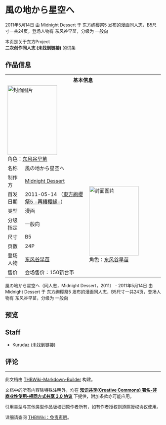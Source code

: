 # 風の地から星空へ

<!-- source html: G:\repos\THBWiki-Markdown-Builder\THBWikiMarkdown\Temp\main\c\c0\ns0%3A%E9%A2%A8%E3%81%AE%E5%9C%B0%E3%81%8B%E3%82%89%E6%98%9F%E7%A9%BA%E3%81%B8.html -->

2011年5月14日 由 Midnight Dessert 于 东方绚樱祭5 发布的漫画同人志，B5尺寸一共24页，登场人物有 东风谷早苗，分级为 一般向

本页是关于东方Project  
 **二次创作同人志 (未找到链接)** 的词条
## 作品信息

<table><tbody><tr><th colspan="3">基本信息</th></tr><tr><td class="cover-artwork-mobile" colspan="2"><a href="./文件-風の地から星空へ封面.jpg.md" class="image" title="封面图片"><img alt="封面图片" src="https://upload.thwiki.cc/thumb/3/3c/%E9%A2%A8%E3%81%AE%E5%9C%B0%E3%81%8B%E3%82%89%E6%98%9F%E7%A9%BA%E3%81%B8%E5%B0%81%E9%9D%A2.jpg/160px-%E9%A2%A8%E3%81%AE%E5%9C%B0%E3%81%8B%E3%82%89%E6%98%9F%E7%A9%BA%E3%81%B8%E5%B0%81%E9%9D%A2.jpg" decoding="async" loading="lazy" width="160" height="224" srcset="https://upload.thwiki.cc/thumb/3/3c/%E9%A2%A8%E3%81%AE%E5%9C%B0%E3%81%8B%E3%82%89%E6%98%9F%E7%A9%BA%E3%81%B8%E5%B0%81%E9%9D%A2.jpg/240px-%E9%A2%A8%E3%81%AE%E5%9C%B0%E3%81%8B%E3%82%89%E6%98%9F%E7%A9%BA%E3%81%B8%E5%B0%81%E9%9D%A2.jpg 1.5x, https://upload.thwiki.cc/thumb/3/3c/%E9%A2%A8%E3%81%AE%E5%9C%B0%E3%81%8B%E3%82%89%E6%98%9F%E7%A9%BA%E3%81%B8%E5%B0%81%E9%9D%A2.jpg/320px-%E9%A2%A8%E3%81%AE%E5%9C%B0%E3%81%8B%E3%82%89%E6%98%9F%E7%A9%BA%E3%81%B8%E5%B0%81%E9%9D%A2.jpg 2x" data-file-width="715" data-file-height="1000"></a><div class="cover-char">角色：<a href="./东风谷早苗.md" title="东风谷早苗">东风谷早苗</a></div></td>
</tr><tr><td class="label">名称</td><td colspan="2"> 風の地から星空へ </td></tr><tr><td class="label">制作方</td><td><a href="./Midnight_Dessert.md" title="Midnight Dessert">Midnight Dessert</a></td><td class="cover-artwork" rowspan="8" style="min-width:224px;"><a href="./文件-風の地から星空へ封面.jpg.md" class="image" title="封面图片"><img alt="封面图片" src="https://upload.thwiki.cc/thumb/3/3c/%E9%A2%A8%E3%81%AE%E5%9C%B0%E3%81%8B%E3%82%89%E6%98%9F%E7%A9%BA%E3%81%B8%E5%B0%81%E9%9D%A2.jpg/160px-%E9%A2%A8%E3%81%AE%E5%9C%B0%E3%81%8B%E3%82%89%E6%98%9F%E7%A9%BA%E3%81%B8%E5%B0%81%E9%9D%A2.jpg" decoding="async" loading="lazy" width="160" height="224" srcset="https://upload.thwiki.cc/thumb/3/3c/%E9%A2%A8%E3%81%AE%E5%9C%B0%E3%81%8B%E3%82%89%E6%98%9F%E7%A9%BA%E3%81%B8%E5%B0%81%E9%9D%A2.jpg/240px-%E9%A2%A8%E3%81%AE%E5%9C%B0%E3%81%8B%E3%82%89%E6%98%9F%E7%A9%BA%E3%81%B8%E5%B0%81%E9%9D%A2.jpg 1.5x, https://upload.thwiki.cc/thumb/3/3c/%E9%A2%A8%E3%81%AE%E5%9C%B0%E3%81%8B%E3%82%89%E6%98%9F%E7%A9%BA%E3%81%B8%E5%B0%81%E9%9D%A2.jpg/320px-%E9%A2%A8%E3%81%AE%E5%9C%B0%E3%81%8B%E3%82%89%E6%98%9F%E7%A9%BA%E3%81%B8%E5%B0%81%E9%9D%A2.jpg 2x" data-file-width="715" data-file-height="1000"></a><div class="cover-char">角色：<a href="./东风谷早苗.md" title="东风谷早苗">东风谷早苗</a></div></td>
</tr><tr><td class="label">首发日期</td><td>2011-05-14&#160;（<a href="/展会作品列表?e=%E4%B8%9C%E6%96%B9%E7%BB%9A%E6%A8%B1%E7%A5%AD%235">東方絢櫻祭5 -再續櫻緣-</a>）</td></tr><tr><td class="label">类型</td><td>漫画</td></tr><tr><td class="label">分级指定</td><td>一般向</td></tr><tr><td class="label">尺寸</td><td>B5</td></tr><tr><td class="label">页数</td><td>24P</td></tr><tr><td class="label">登场人物</td><td><a href="./东风谷早苗.md" title="东风谷早苗">东风谷早苗</a></td></tr><tr><td class="label">售价</td><td>会场售价：150新台币</td></tr></tbody></table>

風の地から星空へ（同人志，Midnight Dessert，2011） - 2011年5月14日 由 Midnight Dessert 于 东方绚樱祭5 发布的漫画同人志，B5尺寸一共24页，登场人物有 东风谷早苗，分级为 一般向
## 预览
## Staff
- Kurudaz (未找到链接)

## 评论




---

此文档由 [THBWiki-Markdown-Builder](https://github.com/Delsin-Yu/THBWiki-Markdown-Builder) 构建。

文档中的所有内容除特殊注明外，均在 [**知识共享(Creative Commons) 署名-非商业性使用-相同方式共享 3.0 协议**](https://creativecommons.org/licenses/by-sa/3.0/deed.zh-hans) 下提供，附加条款亦可能应用。

引用类型与其他类型作品版权归原作者所有，如有作者授权则遵照授权协议使用。

详细请查阅 [THBWiki：免责声明](https://thbwiki.cc/THBWiki:%E5%85%8D%E8%B4%A3%E5%A3%B0%E6%98%8E)。

